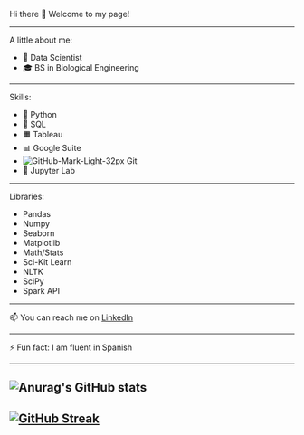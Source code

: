 Hi there 👋  Welcome to my page!

---
A little about me:
- 🌱  Data Scientist
- 🎓  BS in Biological Engineering
---
Skills:
- 🐍  Python 
- 🎈  SQL
- 🟧  Tableau
- 📊  Google Suite
- ![GitHub-Mark-Light-32px](https://user-images.githubusercontent.com/85951186/132585794-0924cb96-c727-4eaf-841b-632c3c5b5657.png) Git
- 📒  Jupyter Lab
---
Libraries:
- Pandas
- Numpy
- Seaborn
- Matplotlib
- Math/Stats
- Sci-Kit Learn
- NLTK
- SciPy
- Spark API
---

📫  You can reach me on [LinkedIn](https://www.linkedin.com/in/adamcodytalbot/)

---

⚡  Fun fact: I am fluent in Spanish

---
![Anurag's GitHub stats](https://github-readme-stats.vercel.app/api?username=adam-talbot&show_icons=true&theme=dark&hide=stars,prs,issues)
---
[![GitHub Streak](https://github-readme-streak-stats.herokuapp.com/?user=adam-talbot&theme=dark)](https://git.io/streak-stats)
--
